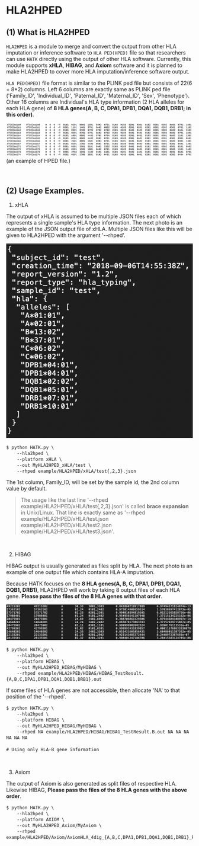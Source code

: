 # HLA2HPED

## (1) What is HLA2HPED

`HLA2HPED` is a module to merge and convert the output from other HLA imputation or inference software to `HLA PED(HPED)` file so that researchers can use `HATK` directly using the output of other HLA software. Currently, this module supports **xHLA**, **HIBAG**, and **Axiom** software and it is planned to make HLA2HPED to cover more HLA imputation/inference software output.

`HLA PED(HPED)` file format is similar to the PLINK ped file but consists of 22(6 + 8*2) columns. Left 6 columns are exactly same as PLINK ped file ('Family_ID', 'Individual_ID', 'Paternal_ID', 'Maternal_ID', 'Sex', 'Phenotype'). Other 16 columns are Individual's HLA type information (2 HLA alleles for each HLA gene) of **8 HLA genes(A, B, C, DPA1, DPB1, DQA1, DQB1, DRB1; in this order)**.


![README-HLA2HPED-HPED](./img/README_0_HLA2HPED-HPED.png)
(an example of HPED file.)

<br>

## (2) Usage Examples.

1. xHLA

The output of xHLA is assumed to be multiple JSON files each of which represents a single sample's HLA type information. The next photo is an example of the JSON output file of xHLA. Multiple JSON files like this will be given to HLA2HPED with the argument '--rhped'.

![README-HLA2HPED-xHLA_example](./img/README_0_HLA2HPED-xHLA_example.png)

```
$ python HATK.py \
    --hla2hped \
    --platform xHLA \
    --out MyHLA2HPED_xHLA/test \
    --rhped example/HLA2HPED/xHLA/test{,2,3}.json
```

The 1st column, Family_ID, will be set by the sample id, the 2nd column value by default.

> The usage like the last line '--rhped example/HLA2HPED/xHLA/test{,2,3}.json' is called **brace expansion** in Unix/Linux. That line is exactly same as '--rhped example/HLA2HPED/xHLA/test.json example/HLA2HPED/xHLA/test2.json example/HLA2HPED/xHLA/test3.json'.

<br>

2. HIBAG

HIBAG output is usually generated as files split by HLA. The next photo is an example of one output file which contains HLA-A imputation.

Because HATK focuses on the **8 HLA genes(A, B, C, DPA1, DPB1, DQA1, DQB1, DRB1)**, HLA2HPED will work by taking 8 output files of each HLA gene. **Please pass the files of the 8 HLA genes with that order**.

![README-HLA2HPED-HIBAG_example](./img/README_0_HLA2HPED-HIBAG_example.png)

```
$ python HATK.py \
    --hla2hped \
    --platform HIBAG \
    --out MyHLA2HPED_HIBAG/MyHIBAG \
    --rhped example/HLA2HPED/HIBAG/HIBAG_TestResult.{A,B,C,DPA1,DPB1,DQA1,DQB1,DRB1}.out

```


If some files of HLA genes are not accessible, then allocate 'NA' to that position of the '--rhped'.

```
$ python HATK.py \
    --hla2hped \
    --platform HIBAG \
    --out MyHLA2HPED_HIBAG/MyHIBAG \
    --rhped NA example/HLA2HPED/HIBAG/HIBAG_TestResult.B.out NA NA NA NA NA NA

# Using only HLA-B gene information
```

<br>

3. Axiom

The output of Axiom is also generated as split files of respective HLA. Likewise HIBAG, **Please pass the files of the 8 HLA genes with the above order**.

```
$ python HATK.py \
    --hla2hped \
    --platform AXIOM \
    --out MyHLA2HPED_Axiom/MyAxiom \
    --rhped example/HLA2HPED/Axiom/AxiomHLA_4dig_{A,B,C,DPA1,DPB1,DQA1,DQB1,DRB1}_Results.txt
```
